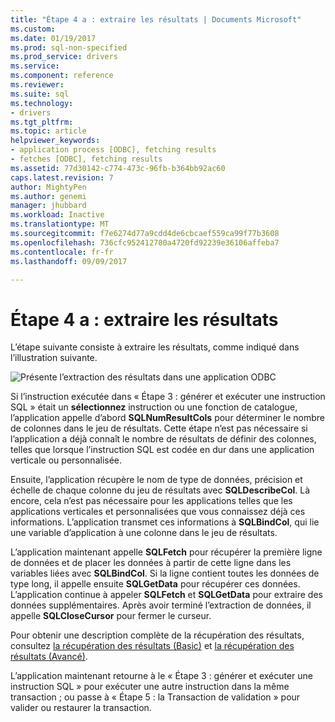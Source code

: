 ```yaml
---
title: "Étape 4 a : extraire les résultats | Documents Microsoft"
ms.custom: 
ms.date: 01/19/2017
ms.prod: sql-non-specified
ms.prod_service: drivers
ms.service: 
ms.component: reference
ms.reviewer: 
ms.suite: sql
ms.technology:
- drivers
ms.tgt_pltfrm: 
ms.topic: article
helpviewer_keywords:
- application process [ODBC], fetching results
- fetches [ODBC], fetching results
ms.assetid: 77d30142-c774-473c-96fb-b364bb92ac60
caps.latest.revision: 7
author: MightyPen
ms.author: genemi
manager: jhubbard
ms.workload: Inactive
ms.translationtype: MT
ms.sourcegitcommit: f7e6274d77a9cdd4de6cbcaef559ca99f77b3608
ms.openlocfilehash: 736cfc952412780a4720fd92239e36106affeba7
ms.contentlocale: fr-fr
ms.lasthandoff: 09/09/2017

---
```

# <a name="step-4a-fetch-the-results"></a>Étape 4 a : extraire les résultats
L’étape suivante consiste à extraire les résultats, comme indiqué dans l’illustration suivante.  
  
 ![Présente l’extraction des résultats dans une application ODBC](../../../odbc/reference/develop-app/media/pr14.gif "pr14")  
  
 Si l’instruction exécutée dans « Étape 3 : générer et exécuter une instruction SQL » était un **sélectionnez** instruction ou une fonction de catalogue, l’application appelle d’abord **SQLNumResultCols** pour déterminer le nombre de colonnes dans le jeu de résultats. Cette étape n’est pas nécessaire si l’application a déjà connaît le nombre de résultats de définir des colonnes, telles que lorsque l’instruction SQL est codée en dur dans une application verticale ou personnalisée.  
  
 Ensuite, l’application récupère le nom de type de données, précision et échelle de chaque colonne du jeu de résultats avec **SQLDescribeCol**. Là encore, cela n’est pas nécessaire pour les applications telles que les applications verticales et personnalisées que vous connaissez déjà ces informations. L’application transmet ces informations à **SQLBindCol**, qui lie une variable d’application à une colonne dans le jeu de résultats.  
  
 L’application maintenant appelle **SQLFetch** pour récupérer la première ligne de données et de placer les données à partir de cette ligne dans les variables liées avec **SQLBindCol**. Si la ligne contient toutes les données de type long, il appelle ensuite **SQLGetData** pour récupérer ces données. L’application continue à appeler **SQLFetch** et **SQLGetData** pour extraire des données supplémentaires. Après avoir terminé l’extraction de données, il appelle **SQLCloseCursor** pour fermer le curseur.  
  
 Pour obtenir une description complète de la récupération des résultats, consultez [la récupération des résultats (Basic)](../../../odbc/reference/develop-app/retrieving-results-basic.md) et [la récupération des résultats (Avancé)](../../../odbc/reference/develop-app/retrieving-results-advanced.md).  
  
 L’application maintenant retourne à le « Étape 3 : générer et exécuter une instruction SQL » pour exécuter une autre instruction dans la même transaction ; ou passe à « Étape 5 : la Transaction de validation » pour valider ou restaurer la transaction.

